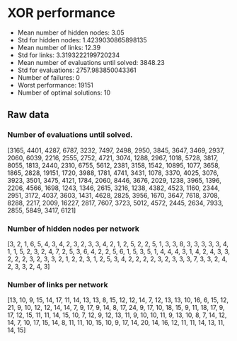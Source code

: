 # XOR performance

- Mean number of hidden nodes: 3.05
- Std for hidden nodes: 1.4239030865898135
- Mean number of links: 12.39
- Std for links: 3.3193222199720234
- Mean number of evaluations until solved: 3848.23
- Std for evaluations: 2757.983850043361
- Number of failures: 0
- Worst performance: 19151
- Number of optimal solutions: 10

## Raw data

### Number of evaluations until solved.
[3165, 4401, 4287, 6787, 3232, 7497, 2498, 2950, 3845, 3647, 3469, 2937, 2060, 6039, 2216, 2555, 2752, 4721, 3074, 1288, 2967, 1018, 5728, 3817, 8055, 1813, 2440, 2310, 6755, 5612, 2381, 3158, 1542, 10895, 1077, 3658, 1865, 2828, 19151, 1720, 3988, 1781, 4741, 3431, 1078, 3370, 4025, 3076, 3923, 3501, 3475, 4121, 1784, 2060, 8446, 3676, 2029, 1238, 3965, 1396, 2206, 4566, 1698, 1243, 1346, 2615, 3216, 1238, 4382, 4523, 1160, 2344, 2951, 3172, 4037, 3603, 1431, 4628, 2825, 3956, 1670, 3647, 7618, 3708, 8288, 2217, 2009, 16227, 2817, 7607, 3723, 5012, 4572, 2445, 2634, 7933, 2855, 5849, 3417, 6121]

### Number of hidden nodes per network
[3, 2, 1, 6, 5, 4, 3, 4, 2, 3, 2, 3, 3, 4, 2, 1, 2, 5, 2, 2, 5, 1, 3, 3, 8, 3, 3, 3, 3, 3, 4, 1, 1, 5, 2, 3, 2, 4, 7, 2, 5, 3, 6, 4, 2, 2, 5, 6, 1, 5, 3, 5, 1, 4, 4, 4, 3, 1, 4, 2, 4, 3, 3, 2, 2, 2, 3, 2, 3, 3, 2, 1, 2, 2, 3, 1, 2, 5, 3, 4, 2, 2, 2, 2, 3, 2, 3, 3, 3, 7, 3, 3, 2, 4, 2, 3, 3, 2, 4, 3]

### Number of links per network
[13, 10, 9, 15, 14, 17, 11, 14, 13, 13, 8, 15, 12, 12, 14, 7, 12, 13, 13, 10, 16, 6, 15, 12, 21, 9, 10, 12, 12, 14, 14, 7, 9, 17, 9, 14, 8, 17, 24, 9, 17, 10, 18, 15, 9, 11, 18, 17, 9, 17, 12, 15, 11, 11, 14, 15, 10, 7, 12, 9, 12, 13, 11, 9, 10, 10, 11, 9, 13, 10, 8, 7, 14, 12, 14, 7, 10, 17, 15, 14, 8, 11, 11, 10, 15, 10, 9, 17, 14, 20, 14, 16, 12, 11, 11, 14, 13, 11, 14, 15]
